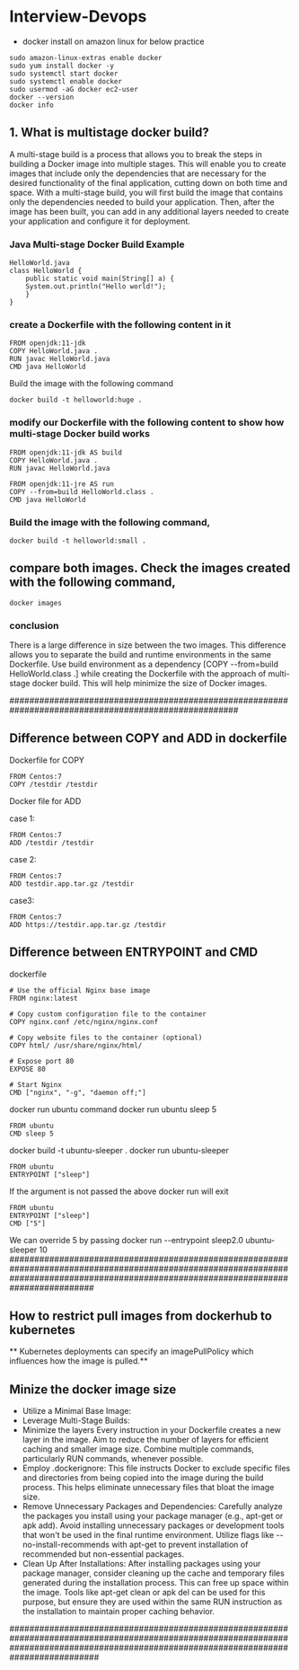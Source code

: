 # Interview-Devops

* docker install on amazon linux for below practice


```
sudo amazon-linux-extras enable docker
sudo yum install docker -y
sudo systemctl start docker
sudo systemctl enable docker
sudo usermod -aG docker ec2-user
docker --version
docker info
```

## 1. What is multistage docker build?
   
   A multi-stage build is a process that allows you to break the steps in building a Docker image into multiple stages. This will enable you to create images that include only the dependencies that are necessary for the desired functionality of the final application, cutting down on both time and space. With a multi-stage build, you will first build the image that contains only the dependencies needed to build your application. Then, after the image has been built, you can add in any additional layers needed to create your application and configure it for deployment.

### Java Multi-stage Docker Build Example
```
HelloWorld.java
class HelloWorld {
    public static void main(String[] a) {
    System.out.println("Hello world!");   
    }
}
```

### create a Dockerfile with the following content in it
```
FROM openjdk:11-jdk
COPY HelloWorld.java .
RUN javac HelloWorld.java
CMD java HelloWorld
```
Build the image with the following command
```
docker build -t helloworld:huge .
```
### modify our Dockerfile with the following content to show how multi-stage Docker build works
```
FROM openjdk:11-jdk AS build
COPY HelloWorld.java .
RUN javac HelloWorld.java
 
FROM openjdk:11-jre AS run
COPY --from=build HelloWorld.class .
CMD java HelloWorld
```

### Build the image with the following command,
```
docker build -t helloworld:small .
```
 ## compare both images. Check the images created with the following command, 
```
docker images
```
### conclusion

There is a large difference in size between the two images. This difference allows you to separate the build and runtime environments in the same Dockerfile. Use build environment as a dependency [COPY --from=build HelloWorld.class .] while creating the Dockerfile with the approach of multi-stage docker build. This will help minimize the size of Docker images.

######################################################################################################
## Difference between COPY and ADD in dockerfile

Dockerfile for COPY
```
FROM Centos:7
COPY /testdir /testdir
```

Docker file for ADD

case 1: 
```
FROM Centos:7
ADD /testdir /testdir
```
case 2:

```
FROM Centos:7
ADD testdir.app.tar.gz /testdir
```
case3:
```
FROM Centos:7
ADD https://testdir.app.tar.gz /testdir
```

## Difference between ENTRYPOINT and CMD
dockerfile

```
# Use the official Nginx base image
FROM nginx:latest

# Copy custom configuration file to the container
COPY nginx.conf /etc/nginx/nginx.conf

# Copy website files to the container (optional)
COPY html/ /usr/share/nginx/html/

# Expose port 80
EXPOSE 80

# Start Nginx
CMD ["nginx", "-g", "daemon off;"]
```

docker run ubuntu command
docker run ubuntu sleep 5

```
FROM ubuntu
CMD sleep 5 
```
docker build -t ubuntu-sleeper .
docker run ubuntu-sleeper

```
FROM ubuntu
ENTRYPOINT ["sleep"] 
```
If the argument is not passed the above docker run will exit

```
FROM ubuntu
ENTRYPOINT ["sleep"] 
CMD ["5"]
```
We can override 5 by passing 
docker run --entrypoint sleep2.0 ubuntu-sleeper 10
#########################################################################################################################################################################################

## How to restrict pull images from dockerhub to kubernetes

** Kubernetes deployments can specify an imagePullPolicy which influences how the image is pulled.** 

## Minize the docker image size

* Utilize a Minimal Base Image:
* Leverage Multi-Stage Builds:
* Minimize the layers
Every instruction in your Dockerfile creates a new layer in the image. Aim to reduce the number of layers for efficient caching and smaller image size. Combine multiple commands, particularly RUN commands, whenever possible.
* Employ .dockerignore:
This file instructs Docker to exclude specific files and directories from being copied into the image during the build process. This helps eliminate unnecessary files that bloat the image size.
* Remove Unnecessary Packages and Dependencies:
Carefully analyze the packages you install using your package manager (e.g., apt-get or apk add). Avoid installing unnecessary packages or development tools that won't be used in the final runtime environment. Utilize flags like --no-install-recommends with apt-get to prevent installation of recommended but non-essential packages.
* Clean Up After Installations:
After installing packages using your package manager, consider cleaning up the cache and temporary files generated during the installation process. This can free up space within the image. Tools like apt-get clean or apk del can be used for this purpose, but ensure they are used within the same RUN instruction as the installation to maintain proper caching behavior.

##########################################################################################################################################################################################
